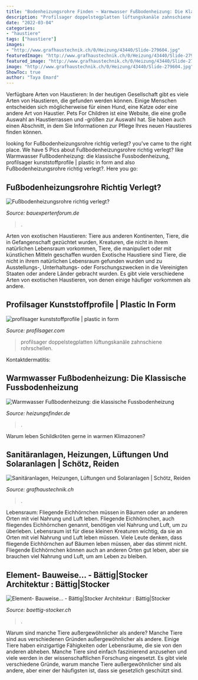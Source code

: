 ```yaml
---
title: "Bodenheizungsrohre Finden ~ Warmwasser Fußbodenheizung: Die Klassische Fussbodenheizung"
description: "Profilsager doppelstegplatten lüftungskanäle zahnschiene rohrschellen"
date: "2022-03-04"
categories:
- "haustiere"
tags: ["haustiere"]
images:
- "http://www.grafhaustechnik.ch/0/Heizung/43440/Slide-279604.jpg"
featuredImage: "http://www.grafhaustechnik.ch/0/Heizung/43440/Slide-279604.jpg"
featured_image: "http://www.grafhaustechnik.ch/0/Heizung/43440/Slide-279604.jpg"
image: "http://www.grafhaustechnik.ch/0/Heizung/43440/Slide-279604.jpg"
ShowToc: true
author: "Taya Emard"
---
```



Verfügbare Arten von Haustieren:
In der heutigen Gesellschaft gibt es viele Arten von Haustieren, die gefunden werden können. Einige Menschen entscheiden sich möglicherweise für einen Hund, eine Katze oder eine andere Art von Haustier. Pets For Children ist eine Website, die eine große Auswahl an Haustierrassen und -größen zur Auswahl hat. Sie haben auch einen Abschnitt, in dem Sie Informationen zur Pflege Ihres neuen Haustieres finden können.

	

		
looking for Fußbodenheizungsrohre richtig verlegt? you've came to the right place. We have 5 Pics about Fußbodenheizungsrohre richtig verlegt? like Warmwasser Fußbodenheizung: die klassische Fussbodenheizung, profilsager kunststoffprofile | plastic in form and also Fußbodenheizungsrohre richtig verlegt?. Here you go:
		
    
## Fußbodenheizungsrohre Richtig Verlegt?

<img loading=lazy src="https://www.bauexpertenforum.de/data/attachments/52/52910-3a378c80a4d767a992dae57022755ee0.jpg" onerror="this.onerror=null;this.src='https://tse2.mm.bing.net/th?id=OIP.dzjask3dOZwsyOrNmFu-VgAAAA&amp;pid=15.1';" alt="Fußbodenheizungsrohre richtig verlegt?">

_Source: bauexpertenforum.de_

>. 

	

Arten von exotischen Haustieren: Tiere aus anderen Kontinenten, Tiere, die in Gefangenschaft gezüchtet wurden, Kreaturen, die nicht in ihrem natürlichen Lebensraum vorkommen, Tiere, die manipuliert oder mit künstlichen Mitteln geschaffen wurden
Exotische Haustiere sind Tiere, die nicht in ihrem natürlichen Lebensraum gefunden wurden und zu Ausstellungs-, Unterhaltungs- oder Forschungszwecken in die Vereinigten Staaten oder andere Länder gebracht wurden. Es gibt viele verschiedene Arten von exotischen Haustieren, von denen einige häufiger vorkommen als andere.

    
## Profilsager Kunststoffprofile | Plastic In Form

<img loading=lazy src="http://www.profilsager.com/assets/Seitenbilder/_resampled/CroppedFocusedImageWzI3MDAsNzUwLCJ5Iiw1MjRd/profilsager-ferrofix-armierungdistanzhalter-tiny.jpg" onerror="this.onerror=null;this.src='https://tse2.mm.bing.net/th?id=OIP.xRG0v0unxDORioaSI3-n7QHaCD&amp;pid=15.1';" alt="profilsager kunststoffprofile | plastic in form">

_Source: profilsager.com_

>profilsager doppelstegplatten lüftungskanäle zahnschiene rohrschellen. 

	

Kontaktdermatitis:

    
## Warmwasser Fußbodenheizung: Die Klassische Fussbodenheizung

<img loading=lazy src="https://cdn.daa.net/images/fussbodenheizung/fussbodenheizung-noppensystem.jpg" onerror="this.onerror=null;this.src='https://tse1.mm.bing.net/th?id=OIP.xCeRDmwvOXJUvfy9YM_WYAHaE6&amp;pid=15.1';" alt="Warmwasser Fußbodenheizung: die klassische Fussbodenheizung">

_Source: heizungsfinder.de_

>. 

	

Warum leben Schildkröten gerne in warmen Klimazonen?

    
## Sanitäranlagen, Heizungen, Lüftungen Und Solaranlagen | Schötz, Reiden

<img loading=lazy src="http://www.grafhaustechnik.ch/0/Heizung/43440/Slide-279604.jpg" onerror="this.onerror=null;this.src='https://tse3.mm.bing.net/th?id=OIP.5SyU4xhvNjA3eze7JLRWJgHaCl&amp;pid=15.1';" alt="Sanitäranlagen, Heizungen, Lüftungen und Solaranlagen | Schötz, Reiden">

_Source: grafhaustechnik.ch_

>. 

	

Lebensraum: Fliegende Eichhörnchen müssen in Bäumen oder an anderen Orten mit viel Nahrung und Luft leben.
Fliegende Eichhörnchen, auch fliegendes Eichhörnchen genannt, benötigen viel Nahrung und Luft, um zu überleben. Lebensraum ist für diese kleinen Kreaturen wichtig, da sie an Orten mit viel Nahrung und Luft leben müssen. Viele Leute denken, dass fliegende Eichhörnchen auf Bäumen leben müssen, aber das stimmt nicht. Fliegende Eichhörnchen können auch an anderen Orten gut leben, aber sie brauchen viel Nahrung und Luft, um am Leben zu bleiben.

    
## Element- Bauweise... - Bättig|Stocker Architektur : Bättig|Stocker

<img loading=lazy src="http://baettig-stocker.ch/wp-content/uploads/BLOG_160905_MPA15_Aussparung.jpg" onerror="this.onerror=null;this.src='https://tse2.mm.bing.net/th?id=OIP.mQoSErvn4o6UKBXffFICsQHaEK&amp;pid=15.1';" alt="Element- Bauweise... - Bättig|Stocker Architektur : Bättig|Stocker">

_Source: baettig-stocker.ch_

>. 

	

Warum sind manche Tiere außergewöhnlicher als andere?
Manche Tiere sind aus verschiedenen Gründen außergewöhnlicher als andere. Einige Tiere haben einzigartige Fähigkeiten oder Lebensräume, die sie von den anderen abheben. Manche Tiere sind einfach faszinierend anzusehen und viele werden in der wissenschaftlichen Forschung eingesetzt. Es gibt viele verschiedene Gründe, warum manche Tiere außergewöhnlicher sind als andere, aber einer der häufigsten ist, dass sie gesetzlich geschützt sind.

